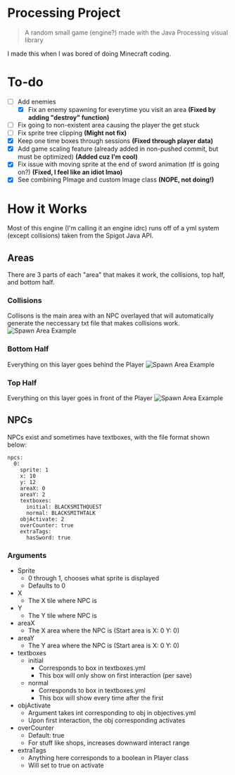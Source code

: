 # Processing Project
> A random small game (engine?) made with the Java Processing visual library

 I made this when I was bored of doing Minecraft coding.
 
 # To-do
 
  - [ ] Add enemies
    - [x] Fix an enemy spawning for everytime you visit an area **(Fixed by adding "destroy" function)**
  - [ ] Fix going to non-existent area causing the player the get stuck
  - [ ] Fix sprite tree clipping **(Might not fix)**
  - [x] Keep one time boxes through sessions **(Fixed through player data)**
  - [x] Add game scaling feature (already added in non-pushed commit, but must be optimized) **(Added cuz I'm cool)**
  - [x] Fix issue with moving sprite at the end of sword animation (tf is going on?) **(Fixed, I feel like an idiot lmao)**
  - [x] See combining PImage and custom Image class **(NOPE, not doing!)**
 
 # How it Works
 
 Most of this engine (I'm calling it an engine idrc) runs off of a yml system (except collisions) taken from the Spigot Java API.
 
 ## Areas

There are 3 parts of each "area" that makes it work, the collisions, top half, and bottom half.

### Collisions

Collisons is the main area with an NPC overlayed that will automatically generate the neccessary txt file that makes collisions work.
![Spawn Area Example](https://user-images.githubusercontent.com/69867605/218506474-53f55a95-5f04-4221-bb99-024bde17fd69.png)

### Bottom Half

Everything on this layer goes behind the Player
![Spawn Area Example](https://user-images.githubusercontent.com/69867605/218506943-b320ac6b-beb2-4e56-967f-e64bd50dad9b.png)

### Top Half

Everything on this layer goes in front of the Player
![Spawn Area Example](https://user-images.githubusercontent.com/69867605/218507293-8ab356ff-d56e-4826-84a3-c3a3d16f6d14.png)

## NPCs

NPCs exist and sometimes have textboxes, with the file format shown below:

```
npcs:
  0: 
    sprite: 1
    x: 10
    y: 12
    areaX: 0 
    areaY: 2 
    textboxes:
      initial: BLACKSMITHQUEST
      normal: BLACKSMITHTALK 
    objActivate: 2 
    overCounter: true 
    extraTags:
      hasSword: true
```

### Arguments
- Sprite
     - 0 through 1, chooses what sprite is displayed
     - Defaults to 0
- X
     - The X tile where NPC is
- Y
     - The Y tile where NPC is
- areaX
     - The X area where the NPC is (Start area is X: 0 Y: 0)
- areaY
     - The Y area where the NPC is (Start area is X: 0 Y: 0)
- textboxes
     - initial
          - Corresponds to box in textboxes.yml
          - This box will only show on first interaction (per save)
     - normal
          - Corresponds to box in textboxes.yml
          - This box will show every time after the first
- objActivate
     - Argument takes int corresponding to obj in objectives.yml
     - Upon first interaction, the obj corresponding activates
- overCounter
     - Default: true
     - For stuff like shops, increases downward interact range
- extraTags
     - Anything here corresponds to a boolean in Player class
     - Will set to true on activate
